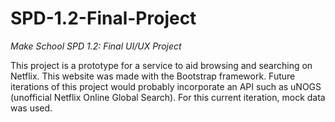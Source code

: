 # SPD-1.2-Final-Project

<i>Make School SPD 1.2: Final UI/UX Project</i>

This project is a prototype for a service to aid browsing and searching on Netflix. This website was made with the Bootstrap framework. Future iterations of this project would probably incorporate an API such as uNOGS (unofficial Netflix Online Global Search). For this current iteration, mock data was used.
